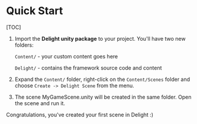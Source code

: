 # Quick Start

[TOC]

1. Import the **Delight unity package** to your project. You'll have two new folders:

   `Content/` - your custom content goes here

   `Delight/` - contains the framework source code and content

2. Expand the `Content/` folder, right-click on the `Content/Scenes` folder and choose `Create -> Delight Scene` from the menu. 

3. The scene MyGameScene.unity will be created in the same folder. Open the scene and run it.

Congratulations, you've created your first scene in Delight :)

